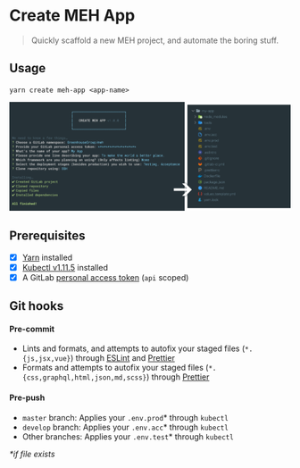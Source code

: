 # Create MEH App

> Quickly scaffold a new MEH project, and automate the boring stuff.

## Usage

```shell
yarn create meh-app <app-name>
```

![Screenshot](docs/screenshot.png)

## Prerequisites

- [x] [Yarn](https://yarnpkg.com/) installed
- [x] [Kubectl v1.11.5](https://storage.googleapis.com/kubernetes-release/release/v1.11.5/bin/darwin/amd64/kubectl) installed
- [x] A GitLab [personal access token](https://gitlab.com/profile/personal_access_tokens) (`api` scoped)

## Git hooks

#### Pre-commit

- Lints and formats, and attempts to autofix your staged files (`*.{js,jsx,vue}`) through [ESLint](https://eslint.org/) and [Prettier](https://prettier.io/)
- Formats and attempts to autofix your staged files (`*.{css,graphql,html,json,md,scss}`) through [Prettier](https://prettier.io/)

#### Pre-push

- `master` branch: Applies your `.env.prod`\* through `kubectl`
- `develop` branch: Applies your `.env.acc`\* through `kubectl`
- Other branches: Applies your `.env.test`\* through `kubectl`

_\*if file exists_
